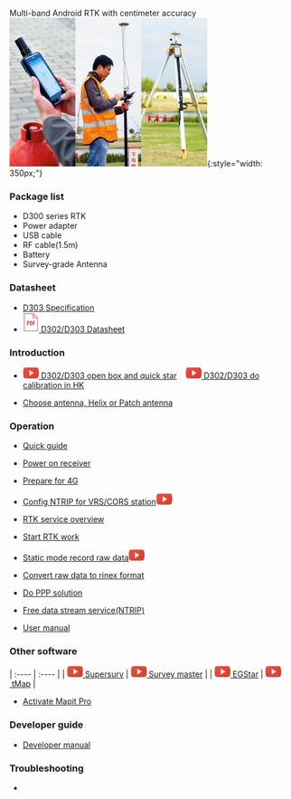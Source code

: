 <span class="markdown-body-normal-header">Multi-band Android RTK with centimeter accuracy
</span>
<br>
![](images/s-mobile.jpg){:style="width: 350px;"}
<br>

### Package list

  - D300 series RTK
  - Power adapter
  - USB cable
  - RF cable(1.5m)
  - Battery
  - Survey-grade Antenna

### Datasheet
  - [D303 Specification](specifications.md)
  - [![](images/pdf.png)&nbsp;D302/D303 Datasheet](download/D30X_DS_EN.pdf)

### Introduction

  - [![](images/youtube.png)&nbsp;D302/D303 open box and quick star](common/openbox/)&nbsp; &nbsp; [![](images/youtube.png)&nbsp;D302/D303 do calibration in HK](common/d303-calibration-in-hk/)
  
  - [Choose antenna, Helix or Patch antenna](common/choice-of-antenna.md)

### Operation

  - [Quick guide](quick-guide.md)
  
  - [Power on receiver](d303.md#1-gnss-module-setting)
  
  - [Prepare for 4G](prepare-for-4G.md)

  - [Config NTRIP for VRS/CORS station](d303.md#21-corsvrsbase-station-setting)![](images/youtube.png)

  - [RTK service overview](rtk-service-intro.md)

  - [Start RTK work](d303.md#213-start--rtk)
  
  - [Static mode record raw data](d303.md#51-how-to-record-raw-data)![](images/youtube.png)
  
  - [Convert raw data to rinex format](d303.md#52-how-to-convert-raw-data-to-rinex-format-file)

  - [Do PPP solution](d303.md#53-how-to-post-process-raw-data)
  
  - [Free data stream service(NTRIP)](common/free-ntrip-service.md)

  - [User manual](d303.md)

### Other software



  | :---- | :---- | 
  | [![Supersurv](images/youtube.png)&nbsp;Supersurv](common/connect-supersurv/) | [![Survey Master](images/youtube.png)&nbsp;Survey master](common/connect-survey-master/) |
  | [![EGStar](images/youtube.png)&nbsp;EGStar](common/connect-egstar/) | [![tMap](images/youtube.png)&nbsp;tMap](common/connect-tMap/) |

  - [Activate Mapit Pro](common/activate-mapit.md)

### Developer guide

  - [Developer manual](developer-docs.md)

### Troubleshooting
  - 

